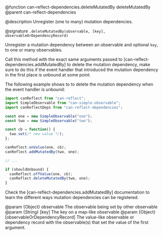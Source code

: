 @function can-reflect-dependencies.deleteMutatedBy deleteMutatedBy
@parent can-reflect-dependencies

@description Unregister (one to many) mutation dependencies.

@signature `.deleteMutatedBy(observable, [key], observableOrDependencyRecord)`

Unregister a mutation dependency between an observable and optional `key`, to one 
or many observables.

Call this method with the exact same arguments passed to [can-reflect-dependencies.addMutatedBy] 
to delete the mutation dependency, make sure to do this if the event handler that 
introduced the mutation dependency in the first place is unbound at some point.

The following example shows to to delete the mutation dependency when the event
handler is unbound: 

```javascript
import canReflect from "can-reflect";
import SimpleObservable from "can-simple-observable";
import canReflectDeps from "can-reflect-dependencies";

const one = new SimpleObservable("one");
const two = new SimpleObservable("two");

const cb = function() {
  two.set(/* new value */);
};

canReflect.onValue(one, cb);
canReflect.addMutatedBy(two, one);

// ...

if (shouldUnbound) {
  canReflect.offValue(one, cb);
  canReflect.deleteMutatedBy(two, one);
}
```

Check the [can-reflect-dependencies.addMutatedBy] documentation to learn the 
different ways mutation dependencies can be registered.

@param {Object} observable The observable being set by other observable 
@param {String} [key] The key on a map-like observable
@param {Object} [observableOrDependencyRecord] The value-like observable or 
	dependency record with the observable(s) that set the value of the first
	argument.
